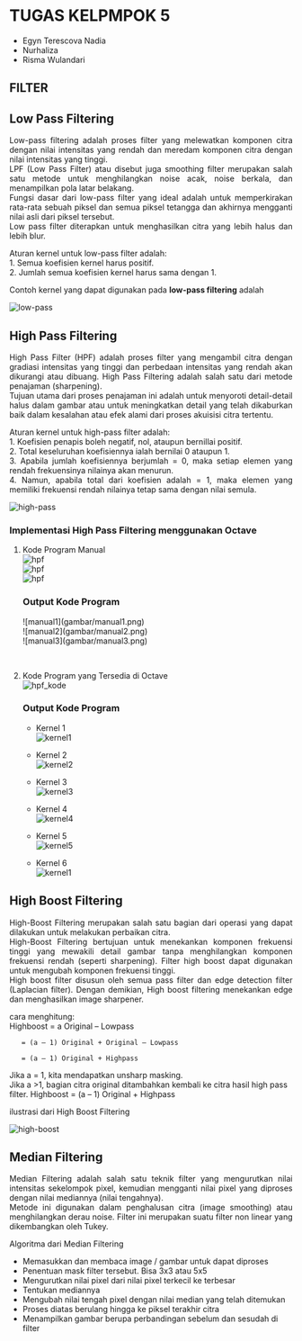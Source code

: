 
# TUGAS KELPMPOK 5

- Egyn Terescova Nadia
- Nurhaliza
- Risma Wulandari

## FILTER




## Low Pass Filtering

<p align = "justify">Low-pass filtering adalah proses filter yang melewatkan komponen citra dengan nilai intensitas yang rendah dan meredam komponen citra dengan nilai intensitas yang tinggi.<br>
LPF (Low Pass Filter) atau disebut juga smoothing filter merupakan salah satu metode untuk menghilangkan noise acak, noise berkala, dan menampilkan pola latar belakang. <br>
Fungsi dasar dari low-pass filter yang ideal adalah untuk memperkirakan rata-rata sebuah piksel dan semua piksel tetangga dan akhirnya mengganti nilai asli dari piksel tersebut. <br>
Low pass filter diterapkan untuk menghasilkan citra yang lebih halus dan lebih blur. </p>

<p align = "justify">Aturan kernel untuk low-pass filter adalah:<br>
1. Semua koefisien kernel harus positif.<br>
2. Jumlah semua koefisien kernel harus sama dengan 1.<br>

Contoh kernel yang dapat digunakan pada <b>low-pass filtering</b> adalah</p>

![low-pass](gambar/low-pass.png)



## High Pass Filtering

<p align = "justify">High Pass Filter (HPF) adalah proses filter yang mengambil citra dengan gradiasi intensitas yang tinggi dan perbedaan intensitas yang rendah akan dikurangi atau dibuang. High Pass Filtering adalah salah satu dari metode penajaman (sharpening).<br>
Tujuan utama dari proses penajaman ini adalah untuk menyoroti detail-detail halus dalam gambar atau untuk meningkatkan detail yang telah dikaburkan baik dalam kesalahan atau efek alami dari proses akuisisi citra tertentu.</p>

<p align = "justify">Aturan kernel untuk high-pass filter adalah:<br>
1. Koefisien penapis boleh negatif, nol, ataupun bernillai positif.<br>
2. Total keseluruhan koefisiennya ialah bernilai 0 ataupun 1.<br>
3. Apabila jumlah koefisiennya berjumlah = 0, maka setiap elemen yang rendah frekuensinya nilainya akan menurun. <br>
4. Namun, apabila total dari koefisien adalah = 1, maka elemen yang memiliki frekuensi rendah nilainya tetap sama dengan nilai semula.</p>

![high-pass](gambar/high-pass.png)

### Implementasi High Pass Filtering menggunakan Octave
<p align = "justify">

   1. Kode Program Manual <br>
       ![hpf](gambar/hpf.png)<br>
       ![hpf](gambar/hpf2.png)<br>
       ![hpf](gambar/hpf3.png)<br>

       <h3>Output Kode Program</h3>
       ![manual1](gambar/manual1.png)<br>
       ![manual2](gambar/manual2.png)<br>
       ![manual3](gambar/manual3.png)

<br>

   2. Kode Program yang Tersedia di Octave<br>
       ![hpf_kode](gambar/hpf_kode.png)<br>

       <h3>Output Kode Program</h3>

      - Kernel 1<br>
       ![kernel1](gambar/kernel1.png)<br>

      - Kernel 2<br>
       ![kernel2](gambar/kernel2.png)<br>

      - Kernel 3<br>
       ![kernel3](gambar/kernel3.png)<br>

      - Kernel 4<br>
       ![kernel4](gambar/kernel4.png)<br>

      - Kernel 5<br>
       ![kernel5](gambar/kernel5.png)<br>

      - Kernel 6<br>
       ![kernel1](gambar/kernel6.png)


## High Boost Filtering

<p align = "justify">High-Boost Filtering merupakan salah satu bagian dari operasi yang dapat dilakukan untuk melakukan perbaikan citra.<br>
High-Boost Filtering bertujuan untuk menekankan komponen frekuensi tinggi yang mewakili detail gambar tanpa menghilangkan komponen frekuensi rendah (seperti sharpening). Filter high boost dapat digunakan untuk mengubah komponen frekuensi tinggi.<br>
High boost filter disusun oleh semua pass filter dan edge detection filter (Laplacian filter). Dengan demikian,  High boost filtering menekankan  edge dan menghasilkan image sharpener.</p>

<p align = "justify">cara menghitung:<br>
Highboost = a Original – Lowpass

       = (a – 1) Original + Original – Lowpass

       = (a – 1) Original + Highpass

Jika a = 1, kita mendapatkan unsharp masking.<br>
Jika a >1, bagian citra original ditambahkan kembali ke citra hasil high pass filter. Highboost = (a – 1) Original + Highpass<br>

ilustrasi dari High Boost Filtering<br>

![high-boost](gambar/high-boost.png)

</p>


## Median Filtering

<p align = "justify">Median Filtering adalah salah satu teknik filter yang mengurutkan nilai intensitas sekelompok pixel, kemudian mengganti nilai pixel yang diproses dengan nilai mediannya (nilai tengahnya).<br>
Metode ini digunakan dalam penghalusan citra (image smoothing) atau menghilangkan derau noise. Filter ini merupakan suatu filter non linear yang dikembangkan oleh Tukey.
</p>

<p align = "justify">Algoritma dari Median Filtering<br>

- Memasukkan dan membaca image / gambar untuk dapat diproses
- Penentuan mask filter tersebut. Bisa 3x3 atau 5x5
- Mengurutkan nilai pixel dari nilai pixel terkecil ke terbesar
- Tentukan mediannya
- Mengubah nilai tengah pixel dengan nilai median yang telah ditemukan
- Proses diatas berulang hingga ke piksel terakhir citra
- Menampilkan gambar berupa perbandingan sebelum dan sesudah di filter</p>

